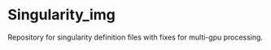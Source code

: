 # Singularity_img
Repository for singularity definition files with fixes for multi-gpu processing.
 
